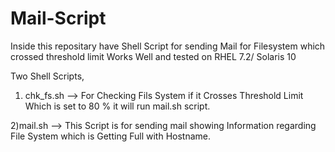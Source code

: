 # Mail-Script
Inside this repositary have Shell Script for sending Mail for Filesystem which crossed threshold limit
Works Well and tested on RHEL 7.2/ Solaris 10

Two Shell Scripts,
1) chk_fs.sh --> For Checking Fils System if it Crosses Threshold Limit Which is set to 80 % it will run mail.sh script.

2)mail.sh    --> This Script is for sending mail showing Information regarding File System which is Getting Full with Hostname.
